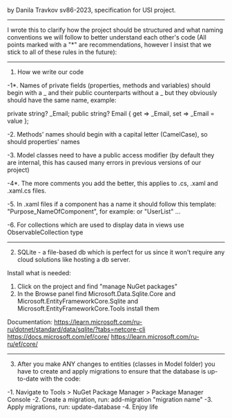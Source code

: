 by Danila Travkov sv86-2023, specification for USI project.

------------------------------------------------------------------------------------------------------------------------------------------
I wrote this to clarify how the project should be structured and what naming conventions we will follow to better understand each other's code (All points marked with a "*" are recommendations, however I insist that we stick to all of these rules in the future):

------------------------------------------------------------------------------------------------------------------------------------------
1. How we write our code

-1*. Names of private fields (properties, methods and variables) should begin with a _ and their public counterparts without a _ but they obviously should have the same name, example: 

private string? _Email; 
public string? Email { get => _Email, set => _Email = value };

-2. Methods' names should begin with a capital letter (CamelCase), so should properties' names

-3. Model classes need to have a public access modifier (by default they are internal, this has caused many errors in previous versions of our project)

-4*. The more comments you add the better, this applies to .cs, .xaml and .xaml.cs files.

-5. In .xaml files if a component has a name it should follow this template: "Purpose_NameOfComponent", for example: <ListView x:Name="UserListView"> or "UserList" ...

-6. For collections which are used to display data in views use ObservableCollection<T> type	

------------------------------------------------------------------------------------------------------------------------------------------
2. SQLite - a file-based db which is perfect for us since it won't require any cloud solutions like hosting a db server.

Install what is needed:

1. Click on the project and find "manage NuGet packages"
2. In the Browse panel find Microsoft.Data.Sqlite.Core and Microsoft.EntityFrameworkCore.Sqlite and Microsoft.EntityFrameworkCore.Tools install them

Documentation: 
https://learn.microsoft.com/ru-ru/dotnet/standard/data/sqlite/?tabs=netcore-cli
https://docs.microsoft.com/ef/core/
https://learn.microsoft.com/ru-ru/ef/core/

------------------------------------------------------------------------------------------------------------------------------------------

3. After you make ANY changes to entities (classes in Model folder) you have to create and apply migrations to ensure that the database is up-to-date with the code:

-1. Navigate to Tools > NuGet Package Manager > Package Manager Console
-2. Create a migration, run: add-migration "migration name"
-3. Apply migrations, run: update-database
-4. Enjoy life

